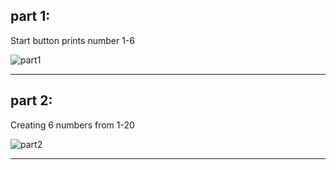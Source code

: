 ## part 1:

Start button prints number 1-6

![part1](https://user-images.githubusercontent.com/102150516/209571049-d5e895ee-056c-473d-bcdf-bd00ff799131.png)

---

## part 2:

Creating 6 numbers from 1-20

![part2](https://user-images.githubusercontent.com/102150516/209572455-0a053592-1095-4d49-8d5b-47789666f109.png)

---

